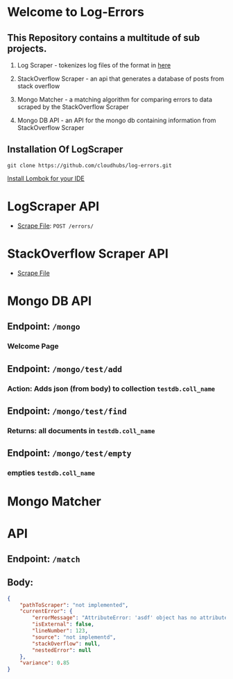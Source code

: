 # Welcome to Log-Errors

## This Repository contains a multitude of sub projects. 
1. Log Scraper - tokenizes log files of the format in [here](https://github.com/cloudhubs/logscraper/tree/master/logs/from_prod_anonymized) 

2. StackOverflow Scraper - an api that generates a database of posts from stack overflow

3. Mongo Matcher - a matching algorithm for comparing errors to data scraped by the StackOverflow Scraper

4. Mongo DB API - an API for the mongo db containing information from StackOverflow Scraper 

## Installation Of LogScraper
`git clone https://github.com/cloudhubs/log-errors.git`

[Install Lombok for your IDE](https://www.baeldung.com/lombok-ide)


# LogScraper API
- [Scrape File](src/main/java/ires/baylor/edu/logerrors/controller/README.md): `POST /errors/`


# StackOverflow Scraper API
- [Scrape File](/scraper/api/README.md) 


# Mongo DB API
## Endpoint: `/mongo`
### Welcome Page

## Endpoint: `/mongo/test/add`
### Action: Adds json (from body) to collection `testdb.coll_name`

## Endpoint: `/mongo/test/find`
### Returns: all documents in `testdb.coll_name`

## Endpoint: `/mongo/test/empty`
### empties `testdb.coll_name`

# Mongo Matcher
# API
## Endpoint: `/match`
## Body:
```json
{
    "pathToScraper": "not implemented",
    "currentError": {
        "errorMessage": "AttributeError: 'asdf' object has no attribute 'test'",
        "isExternal": false,
        "lineNumber": 123,
        "source": "not implementd",
        "stackOverflow": null,
        "nestedError": null
    },
    "variance": 0.85
}
```



